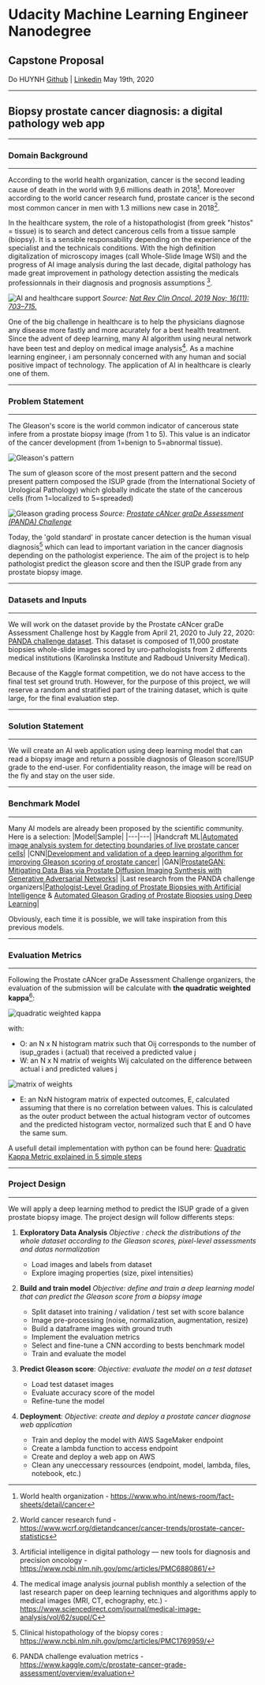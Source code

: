 # Udacity Machine Learning Engineer Nanodegree
## Capstone Proposal 
Do HUYNH 
[Github](http://www.github.com/huynhdoo/) | [Linkedin](http://www.linkedin.com/in/huynhdoo/)
May 19th, 2020

---
## Biopsy prostate cancer diagnosis: a digital pathology web app
---

### Domain Background 

---

According to the world health organization, cancer is the second leading cause of death in the world with 9,6 millions death in 2018[^cancer]. Moreover according to the world cancer research fund, prostate cancer is the second most common cancer in men with 1.3 millions new case in 2018[^prostate].

[^cancer]: World health organization - https://www.who.int/news-room/fact-sheets/detail/cancer
[^prostate]: World cancer research fund - https://www.wcrf.org/dietandcancer/cancer-trends/prostate-cancer-statistics

In the healthcare system, the role of a histopathologist (from greek "histos" = tissue) is to search and detect cancerous cells from a tissue sample (biopsy). It is a sensible responsability depending on the experience of the specialist and the technicals conditions. With the high definition digitalization of microscopy images (call Whole-Slide Image WSI) and the progress of AI image analysis during the last decade, digital pathology has made great improvement in pathology detection assisting the medicals professionnals in their diagnosis and prognosis assumptions [^digital_pathology].
[^digital_pathology]: Artificial intelligence in digital pathology — new tools for diagnosis and precision oncology - https://www.ncbi.nlm.nih.gov/pmc/articles/PMC6880861/

![AI and healthcare support](https://www.ncbi.nlm.nih.gov/pmc/articles/PMC6880861/bin/nihms-1059940-f0004.jpg)
_Source: [Nat Rev Clin Oncol. 2019 Nov; 16(11): 703–715.](https://www.ncbi.nlm.nih.gov/pmc/articles/PMC6880861/)_

One of the big challenge in healthcare is to help the physicians diagnose any disease more fastly and more acurately for a best health treatment. Since the advent of deep learning, many AI algorithm using neural network have been test and deploy on medical image analysis[^medical_analysis]. As a machine learning engineer, i am personnaly concerned with any human and social positive impact of technology. The application of AI in healthcare is clearly one of them.

[^medical_analysis]: The medical image analysis journal publish monthly a selection of the last research paper on deep learning techniques and algorithms apply to medical images (MRI, CT, echography, etc.) - https://www.sciencedirect.com/journal/medical-image-analysis/vol/62/suppl/C

---

### Problem Statement

---

The Gleason's score is the world common indicator of cancerous state infere from a prostate biopsy image (from 1 to 5). This value is an indicator of the cancer development (from 1=benign to 5=abnormal tissue).

[^histopathology]: Clinical histopathology of the biopsy cores : https://www.ncbi.nlm.nih.gov/pmc/articles/PMC1769959/

![Gleason's pattern](https://www.prostateconditions.org/images/about/murtagh7e_c114_f04-2.png)

The sum of gleason score of the most present pattern and the second present pattern composed the ISUP grade (from the International Society of Urological Pathology) which globally indicate the state of the cancerous cells (from 1=localized to 5=spreaded)

![Gleason grading process](https://storage.googleapis.com/kaggle-media/competitions/PANDA/Screen%20Shot%202020-04-08%20at%202.03.53%20PM.png)
_Source: [Prostate cANcer graDe Assessment (PANDA) Challenge](https://www.kaggle.com/c/prostate-cancer-grade-assessment/overview/description)_

Today, the 'gold standard' in prostate cancer detection is the human visual diagnosis[^histopathology] which can lead to important variation in the cancer diagnosis depending on the pathologist experience. The aim of the project is to help pathologist predict the gleason score and then the ISUP grade from any prostate biopsy image.

---

### Datasets and Inputs

---

We will work on the dataset provide by the Prostate cANcer graDe Assessment Challenge host by Kaggle from April 21, 2020 to July 22, 2020: [PANDA challenge dataset](https://www.kaggle.com/c/prostate-cancer-grade-assessment/data). This dataset is composed of 11,000 prostate biopsies whole-slide images scored by uro-pathologists from 2 differents medical institutions (Karolinska Institute and Radboud University Medical).

Because of the Kaggle format competition, we do not have access to the final test set ground truth. However, for the purpose of this project, we will reserve a random and stratified part of the training dataset, which is quite large, for the final evaluation step.

---

### Solution Statement 

---

We will create an AI web application using deep learning model that can read a biopsy image and return a possible diagnosis of Gleason score/ISUP grade to the end-user. For confidentiality reason, the image will be read on the fly and stay on the user side.

---

### Benchmark Model 

---

Many AI models are already been proposed by the scientific community. Here is a selection:
|Model|Sample|
|---|---|
|Handcraft ML|[Automated image analysis system for detecting boundaries of live prostate cancer cells](https://www.ncbi.nlm.nih.gov/pubmed/9551604)|
|CNN|[Development and validation of a deep learning algorithm for improving Gleason scoring of prostate cancer](https://www.ncbi.nlm.nih.gov/pmc/articles/PMC6555810/)|
|GAN|[ProstateGAN: Mitigating Data Bias via Prostate Diffusion Imaging Synthesis with Generative Adversarial Networks](https://arxiv.org/abs/1811.05817)|
|Last research from the PANDA challenge organizers|[Pathologist-Level Grading of Prostate Biopsies with Artificial Intelligence](https://arxiv.org/abs/1907.01368) & [Automated Gleason Grading of Prostate Biopsies using Deep Learning](https://arxiv.org/abs/1907.07980)|

Obviously, each time it is possible, we will take inspiration from this previous models.

---

### Evaluation Metrics 

---

Following the Prostate cANcer graDe Assessment Challenge organizers, the evaluation of the submission will be calculate with **the quadratic weighted kappa**[^evaluation]:

![quadratic weighted kappa](https://render.githubusercontent.com/render/math?math=\kappa=1-\frac{\sum{i,j}w{ij}O{ij}}{\sum{i,j}w{ij}E{ij}})

with:
- O: an N x N histogram matrix such that Oij corresponds to the number of isup_grades i (actual) that received a predicted value j
- W: an N x N matrix of weights Wij calculated on the difference between actual i and predicted values j

![matrix of weights](https://render.githubusercontent.com/render/math?math=w_{i,j}=\frac{\left(i-j\right)^2}{\left(N-1\right)^2})

- E: an NxN histogram matrix of expected outcomes, E, calculated assuming that there is no correlation between values. This is calculated as the outer product between the actual histogram vector of outcomes and the predicted histogram vector, normalized such that E and O have the same sum.

A usefull detail implementation with python can be found here: [Quadratic Kappa Metric explained in 5 simple steps](https://www.kaggle.com/aroraaman/quadratic-kappa-metric-explained-in-5-simple-steps)

[^evaluation]: PANDA challenge evaluation metrics - https://www.kaggle.com/c/prostate-cancer-grade-assessment/overview/evaluation

---

### Project Design

---

We will apply a deep learning method to predict the ISUP grade of a given prostate biopsy image. The project design will follow differents steps:
1. **Exploratory Data Analysis** 
    _Objective : check the distributions of the whole dataset according to the Gleason scores, pixel-level assessments and datas normalization_
    - Load images and labels from dataset
    - Explore imaging properties (size, pixel intensities)

2. **Build and train model**
    _Objective: define and train a deep learning model that can predict the Gleason score from a biopsy image_
    - Split dataset into training / validation / test set with score balance
    - Image pre-processing (noise, normalization, augmentation, resize)
    - Build a dataframe images with ground truth
    - Implement the evaluation metrics
    - Select and fine-tune a CNN according to bests benchmark model
    - Train and evaluate the model

3. **Predict Gleason score**: 
    _Objective: evaluate the model on a test dataset_
    - Load test dataset images
    - Evaluate accuracy score of the model
    - Refine-tune the model

4. **Deployment**: 
    _Objective: create and deploy a prostate cancer diagnose web application_
    - Train and deploy the model with AWS SageMaker endpoint
    - Create a lambda function to access endpoint
    - Create and deploy a web app on AWS
    - Clean any uneccessary ressources (endpoint, model, lambda, files, notebook, etc.)
